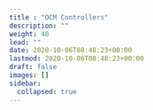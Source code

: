 ```yaml
---
title : "OCM Controllers"
description: ""
weight: 40
lead: ""
date: 2020-10-06T08:48:23+00:00
lastmod: 2020-10-06T08:48:23+00:00
draft: false
images: []
sidebar:
  collapsed: true
---
```


